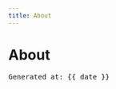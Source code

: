```yaml
---
title: About
---
```


<script setup>
const date = __DATE__
</script>

# About

<pre>Generated at: {{ date }}</pre>
